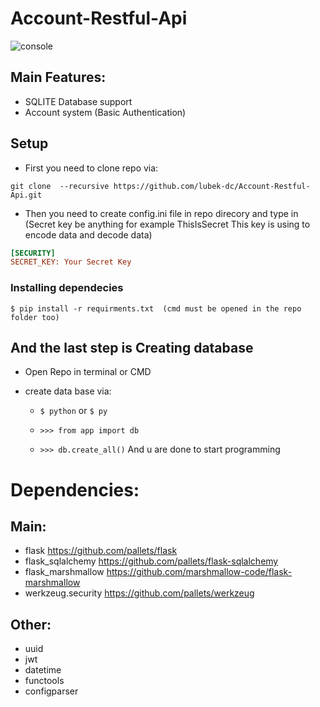# Account-Restful-Api
![console](https://user-images.githubusercontent.com/32651459/123863495-f5767600-d929-11eb-92e1-1baf468b51e8.png)

## Main Features:
* SQLITE Database support
* Account system (Basic Authentication)

## Setup
* First you need to clone repo via: 

` git clone  --recursive https://github.com/lubek-dc/Account-Restful-Api.git `
* Then you need to create config.ini file in repo direcory and type in
 (Secret key be anything for example ThisIsSecret This key is using to encode data and decode data)
```ini
[SECURITY]
SECRET_KEY: Your Secret Key
```

### Installing dependecies

`
$ pip install -r requirments.txt 
(cmd must be opened in the repo folder too)
`
## And the last step is Creating database 

* Open Repo in terminal or CMD

* create data base via:
    * `$ python` or `$ py `

    * `>>> from app import db`

    * `>>> db.create_all()`
And u are done to start programming
# Dependencies:
## Main:
* flask https://github.com/pallets/flask
* flask_sqlalchemy https://github.com/pallets/flask-sqlalchemy
* flask_marshmallow https://github.com/marshmallow-code/flask-marshmallow
* werkzeug.security https://github.com/pallets/werkzeug
## Other:
* uuid
* jwt
* datetime
* functools
* configparser
